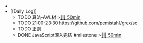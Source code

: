 -
- [[Daily Log]]
	- TODO 算法-AVL树 >[🍅🍅 50min](#agenda-pomo://?t=f-1686050333163-1500%2Cf-1686062730323-1500)
	- TODO 21:00-23:30 https://github.com/pemistahl/grex/sc
	- TODO 正则
	- DONE JavaScript深入完结 #milestone >[🍅🍅 50min](#agenda-pomo://?t=f-1686033003866-1500%2Cf-1686037655271-1500)